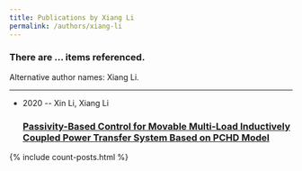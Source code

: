 ```yaml
---
title: Publications by Xiang Li
permalink: /authors/xiang-li
---
```


<h3 id="number-posts">There are ... items referenced.</h3>
<p id='info-authors'>Alternative author names: Xiang Li.</p>
<hr />
<ul class="post-list">
<li><span class='post-meta'>2020 -- Xin Li, Xiang Li</span><h3><a class='post-link' href="{{ site.baseurl }}/passivity-based-control-for-movable-multi-load-inductively-coupled-power-transfer-system-based-on-pchd-model">Passivity-Based Control for Movable Multi-Load Inductively Coupled Power Transfer System Based on PCHD Model</a></h3></li>

</ul>
{% include count-posts.html %}
